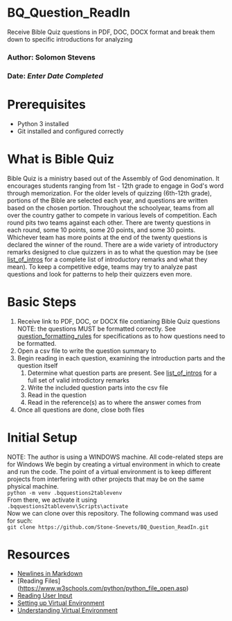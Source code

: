# BQ_Question_ReadIn
Receive Bible Quiz questions in PDF, DOC, DOCX format and break them down to specific introductions for analyzing

### Author: Solomon Stevens
### Date: *Enter Date Completed*

# Prerequisites
* Python 3 installed
* Git installed and configured correctly

# What is Bible Quiz
Bible Quiz is a ministry based out of the Assembly of God denomination. It encourages students ranging from 1st - 12th grade to engage in God's word through memorization. For the older levels of quizzing (6th-12th grade), portions of the Bible are selected each year, and questions are written based on the chosen portion. Throughout the schoolyear, teams from all over the country gather to compete in various levels of competition. Each round pits two teams against each other. There are twenty questions in each round, some 10 points, some 20 points, and some 30 points. Whichever team has more points at the end of the twenty questions is declared the winner of the round. There are a wide variety of introductory remarks designed to clue quizzers in as to what the question may be (see [list_of_intros]() for a complete list of introductory remarks and what they mean). To keep a competitive edge, teams may try to analyze past questions and look for patterns to help their quizzers even more.

# Basic Steps
1. Receive link to PDF, DOC, or DOCX file contianing Bible Quiz questions
   NOTE: the questions MUST be formatted correctly. See [question_formatting_rules](https://github.com/Stone-Snevets/BQ_Question_ReadIn/blob/main/question_formatting_rules.txt) for specifications as to how questions need to be formatted.
2. Open a csv file to write the question summary to
3. Begin reading in each question, examining the introduction parts and the question itself
   1. Determine what question parts are present. See [list_of_intros](https://github.com/Stone-Snevets/BQ_Question_ReadIn/blob/main/list_of_intros.txt) for a full set of valid introdictory remarks
   2. Write the included question parts into the csv file
   3. Read in the question
   4. Read in the reference(s) as to where the answer comes from
4. Once all questions are done, close both files

# Initial Setup
NOTE: The author is using a WINDOWS machine.  All code-related steps are for Windows
We begin by creating a virtual environment in which to create and run the code.  The point of a virtual environment is to keep different projects from interfering with other projects that may be on the same physical machine. 
\
`python -m venv .bqquestions2tablevenv`
\
From there, we activate it using
\
`.bqquestions2tablevenv\Scripts\activate`
\
Now we can clone over this repository.  The following command was used for such:
\
`git clone https://github.com/Stone-Snevets/BQ_Question_ReadIn.git`


# Resources
* [Newlines in Markdown](https://www.w3schools.io/file/markdown-line-break/)
* [Reading Files] (https://www.w3schools.com/python/python_file_open.asp)
* [Reading User Input](https://www.w3schools.com/python/python_user_input.asp)
* [Setting up Virtual Environment](https://github.com/denisecase/datafun-01-textbook)
* [Understanding Virtual Environment](https://code.tutsplus.com/understanding-virtual-environments-in-python--cms-28272t)
